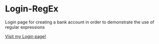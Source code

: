 # Login-RegEx

Login page for creating a bank account in order to demonstrate the use of regular expressions

<!DOCTYPE html><html><a href="https://tosibakoludo.github.io/Login-RegEx/" target="_blank">Visit my Login page!</a><html>